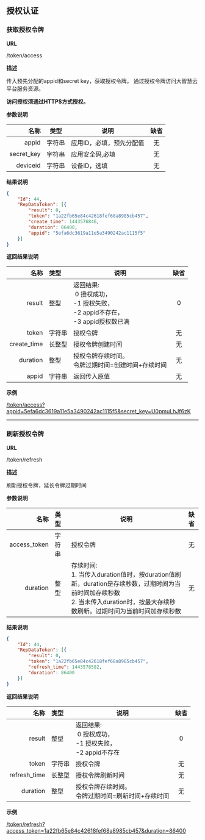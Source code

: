 
## 授权认证

### 获取授权令牌

**URL**

/token/access

**描述**

传入预先分配的appid和secret key，获取授权令牌。
通过授权令牌访问大智慧云平台服务资源。

**访问授权须通过HTTPS方式授权。**

**参数说明**

|名称|类型|说明|缺省|
|----:|----|----|:----:|
|appid|字符串|应用ID，必填，预先分配值|无|
|secret_key|字符串|应用安全码,必填|无|
|deviceid|字符串|设备ID，选填|无|

**结果说明**

```json
{
    "Id": 44,
    "RepDataToken": [{
        "result": 0,
        "token": "1a22fb65e84c42618fef68a8985cb457",
        "create_time": 1443576846,
        "duration": 86400,
        "appid": "5efa6dc3619a11e5a3490242ac1115f5"
    }]
}
```

**返回结果说明**

|名称|类型|说明|缺省|
|----:|:----|----|:----:|
|result|整型|返回结果:<br/>&nbsp;0 授权成功，<br/>-1 授权失败，<br/>-2 appid不存在，<br/>-3 appid授权数已满|0|
|token|字符串|授权令牌|无|
|create_time|长整型|授权令牌创建时间|无|
|duration|整型|授权令牌存续时间。<br/>令牌过期时间=创建时间+存续时间|无|
|appid|字符串|返回传入原值|无|

**示例**

[/token/access?appid=5efa6dc3619a11e5a3490242ac1115f5&secret_key=U0pmuLhJf6zK]($APIHOST$/token/access?appid=5efa6dc3619a11e5a3490242ac1115f5&secret_key=U0pmuLhJf6zK "授权地址")

-------------------------------------------------------------

### 刷新授权令牌

**URL**

/token/refresh

**描述**

刷新授权令牌，延长令牌过期时间

**参数说明**

|名称|类型|说明|缺省|
|----:|:----|----|:----:|
|access_token|字符串|授权令牌|无|
|duration|整型|存续时间:<br/>1. 当传入duration值时，按duration值刷新，duration是存续秒数，过期时间为当前时间加存续秒数<br/>2. 当未传入duration时，按最大存续秒数刷新。过期时间为当前时间加存续秒数|无|

**结果说明**

```json
{
    "Id": 44,
    "RepDataToken": [{
        "result": 0,
        "token": "1a22fb65e84c42618fef68a8985cb457",
        "refresh_time": 1443578582,
        "duration": 86400
    }]
}
```

**返回结果说明**

|名称|类型|说明|缺省|
|----:|:----|----|:----:|
|result|整型|返回结果:<br/>&nbsp;0 授权成功，<br/>-1 授权失败，<br/>-2 appid不存在|0|
|token|字符串|授权令牌|无|
|refresh_time|长整型|授权令牌刷新时间|无|
|duration|整型|授权令牌存续时间。<br/>令牌过期时间=刷新时间+存续时间|无|

**示例**

[/token/refresh?access_token=1a22fb65e84c42618fef68a8985cb457&duration=86400]($APIHOST$/token/refresh?access_token=1a22fb65e84c42618fef68a8985cb457&duration=86400 "刷新授权令牌")
